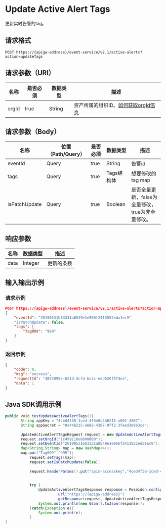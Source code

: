 # Update Active Alert Tags

更新实时告警的tag。

## 请求格式

```
POST https://{apigw-address}/event-service/v2.1/active-alerts?action=updateTags
```

## 请求参数（URI）

| 名称          | 是否必须 | 数据类型 | 描述      |
|---------------|--------|----------|-----------|
| orgId         | true     | String    | 资产所属的组织ID。[如何获取orgId信息](/docs/api/zh_CN/latest/api_faqs#orgid-orgid)                |
                                                                 

## 请求参数（Body）
| 名称 | 位置（Path/Query） | 是否必须 | 数据类型 | 描述 |
|------|----------|--------------------|----|------|
| eventId       | Query            | true     | String     | 告警id  |
| tags          | Query            | true     | Tags结构体 | 想要修改的tag map|
| isPatchUpdate | Query            | true     | Boolean    | 是否全量更新，false为全量修改，true为非全量修改。 |


## 响应参数

| 名称  | 数据类型      | 描述               |
|-------|----------------|------------------|
| data | Integer | 更新的条数|


## 输入输出示例

### 请求示例

```json
POST https://{apigw-address}/event-service/v2.1/active-alerts?action=updateTags&orgId=1c499110e8800000
{
	"eventId": "20190531b83331a8549e1e956f2413552eda1ec9"
	"isPatchUpdate": false,
	"tags": {
		"Tag999": "999"
	}
}
```

### 返回示例

```json
{
	"code": 0,
	"msg": "success",
	"requestId": "4873095e-621d-4cfd-bc2c-edb520f574ea",
	"data": 1
}
```

## Java SDK调用示例

```java
public void testUpdateActiveAlertTags(){  
       String appKey = "4ced4f38-1ced-476e0a446215-a602-4307";  
       String appSecret = "0a446215-a602-4307-9ff2-3feed3e983ce";  
  
       UpdateActiveAlertTagsRequest request = new UpdateActiveAlertTagsRequest();  
       request.setOrgId("1c499110e8800000");  
       request.setEventId("20190531b83331a8549e1e956f2413552eda1ec9");  
       Map<String,String> map = new HashMap<>();  
       map.put("Tag999","999");  
	       request.setTags(map);  
	       request.setIsPatchUpdate(false);  
	  
	       request.headerParams().put("apim-accesskey","4ced4f38-1ced-476e0a446215-a602-4307");  
	  
	  
	       try {  
	           UpdateActiveAlertTagsResponse response = Poseidon.config(PConfig.init().appKey(appKey).appSecret(appSecret).debug())  
	                   .url("https://{apigw-address}")  
	                   .getResponse(request, UpdateActiveAlertTagsResponse.class);  
	           System.out.println(new Gson().toJson(response));  
	       }catch(Exception e){  
	           System.out.print(e);  
	       }  
}
```